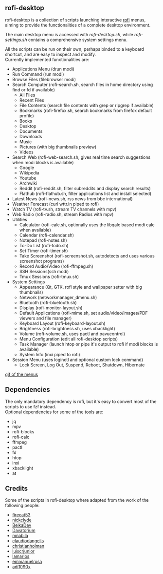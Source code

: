 ## rofi-desktop

rofi-desktop is a collection of scripts launching interactive [rofi](https://github.com/davatorium/rofi) menus, aiming to provide the functionalities of a complete desktop environment. 

The main desktop menu is accessed with *rofi-desktop.sh*, while *rofi-settings.sh* contains a comprehensive system settings menu. 

All the scripts can be run on their own, perhaps binded to a keyboard shortcut, and are easy to inspect and modify.  
Currently implemented functionalities are:
- Applications Menu (drun modi)
- Run Command (run modi)
- Browse Files (filebrowser modi)
- Search Computer (rofi-search.sh, search files in home directory using find or fd if available)
  - All Files 
  - Recent Files
  - File Contents (search file contents with grep or ripgrep if available)
  - Bookmarks (rofi-firefox.sh, search bookmarks from firefox default profile)
  - Books
  - Desktop
  - Documents
  - Downloads
  - Music
  - Pictures (with big thumbnails preview)
  - Videos
- Search Web (rofi-web-search.sh, gives real time search suggestions when modi blocks is available)
  - Google
  - Wikipedia
  - Youtube
  - Archwiki
  - Reddit (rofi-reddit.sh, filter subreddits and display search results)
  - Flathub (rofi-flathub.sh, filter applications list and install selected)
- Latest News (rofi-news.sh, rss news from bbc international)
- Weather Forecast (curl wttr.in piped to rofi)
- Watch TV (rofi-tv.sh, stream TV channels with mpv)
- Web Radio (rofi-radio.sh, stream Radios with mpv)
- Utilities
  - Calculator (rofi-calc.sh, optionally uses the libqalc based modi calc when available)
  - Calendar (rofi-calendar.sh)
  - Notepad (rofi-notes.sh)
  - To-Do List (rofi-todo.sh)
  - Set Timer (rofi-timer.sh)
  - Take Screenshot (rofi-screenshot.sh, autodetects and uses various screenshot programs)
  - Record Audio/Video (rofi-ffmpeg.sh)
  - SSH Sessions(ssh modi)
  - Tmux Sessions (rofi-tmux.sh)
- System Settings
  - Appearance (Qt, GTK, rofi style and wallpaper setter with big thumbnails)
  - Network (networkmanager_dmenu.sh)
  - Bluetooth (rofi-bluetooth.sh)
  - Display (rofi-monitor-layout.sh)
  - Default Applications (rofi-mime.sh, set audio/video/images/PDF viewers and file manager)
  - Keyboard Layout (rofi-keyboard-layout.sh)
  - Brightness (rofi-brightness.sh, uses xbacklight)
  - Volume (rofi-volume.sh, uses pactl and pavucontrol)
  - Menu Configuration (edit all rofi-desktop scripts)
  - Task Manager (launch htop or pipe it's output to rofi if modi blocks is available)
  - System Info (inxi piped to rofi)
- Session Menu (uses loginctl and optional custom lock command)
  - Lock Screen, Log Out, Suspend, Reboot, Shutdown, Hibernate

[gif of the menus](https://github.com/giomatfois62/rofi-desktop/blob/main/demo.webm)

## Dependencies
The only mandatory dependency is rofi, but it's easy to convert most of the scripts to use fzf instead.  
Optional dependencies for some of the tools are: 
- jq 
- mpv 
- rofi-blocks
- rofi-calc 
- ffmpeg 
- pactl 
- fd 
- htop 
- inxi
- xbacklight
- at

## Credits
Some of the scripts in rofi-desktop where adapted from the work of the following people:
- [firecat53](https://github.com/firecat53/networkmanager-dmenu) 
- [nickclyde](https://github.com/nickclyde/rofi-bluetooth)
- [BelkaDev](https://github.com/BelkaDev/RofiFtw)
- [Davatorium](https://github.com/davatorium/rofi-scripts)
- [mnabila](https://github.com/mnabila/dotfiles/blob/master/scripts/dmenu_ffmpeg)
- [claudiodangelis](https://github.com/claudiodangelis/rofi-todo)
- [christianholman](https://github.com/christianholman/rofi_notes)
- [luiscrjunior](https://github.com/luiscrjunior/rofi-json)
- [lamarios](https://github.com/lamarios/dotfiles/blob/master/scripts/rofi-firefox)
- [emmanuelrosa](https://gist.github.com/emmanuelrosa/1f913b267d03df9826c36202cf8b1c4e)
- [adi1090x](https://gitee.com/zhenruyan/rofi/blob/master/scripts/menu_backlight.sh)

